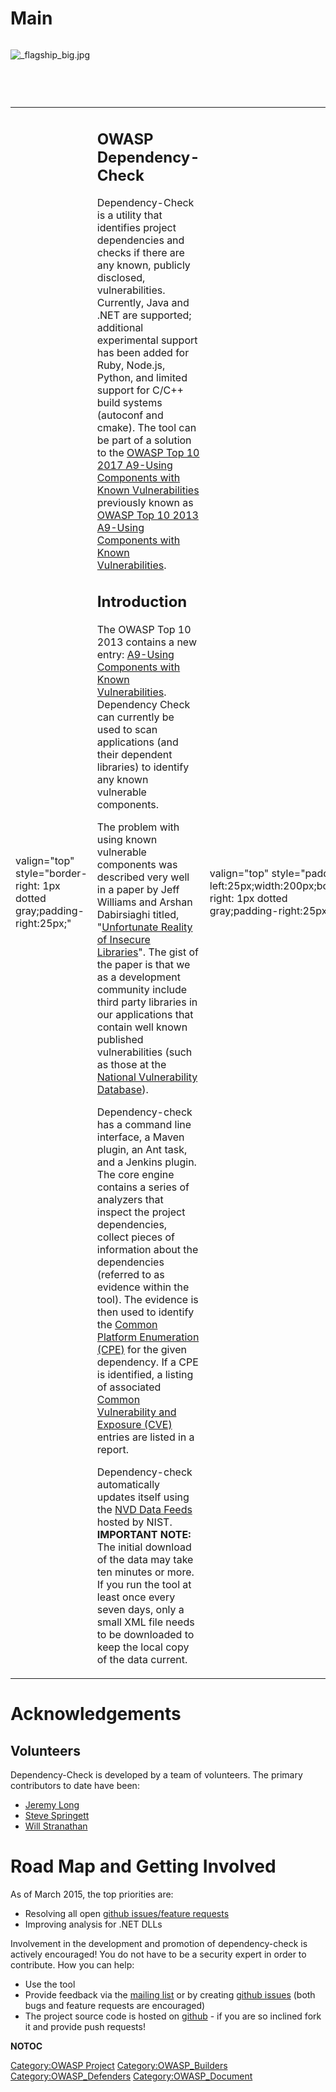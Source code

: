 # Main

<div style="width:100%;height:90px;border:0,margin:0;overflow: hidden;">

![_flagship_big.jpg](_flagship_big.jpg "_flagship_big.jpg")

</div>

<table>
<tbody>
<tr class="odd">
<td><p>valign="top" style="border-right: 1px dotted gray;padding-right:25px;"</p></td>
<td><h2 id="owasp_dependency_check">OWASP Dependency-Check</h2>
<p>Dependency-Check is a utility that identifies project dependencies and checks if there are any known, publicly disclosed, vulnerabilities. Currently, Java and .NET are supported; additional experimental support has been added for Ruby, Node.js, Python, and limited support for C/C++ build systems (autoconf and cmake). The tool can be part of a solution to the <a href="Top_10-2017_A9-Using_Components_with_Known_Vulnerabilities" title="wikilink">OWASP Top 10 2017 A9-Using Components with Known Vulnerabilities</a> previously known as <a href="Top_10_2013-A9-Using_Components_with_Known_Vulnerabilities" title="wikilink">OWASP Top 10 2013 A9-Using Components with Known Vulnerabilities</a>.</p>
<h2 id="introduction">Introduction</h2>
<p>The OWASP Top 10 2013 contains a new entry: <a href="Top_10_2013-A9-Using_Components_with_Known_Vulnerabilities" title="wikilink">A9-Using Components with Known Vulnerabilities</a>. Dependency Check can currently be used to scan applications (and their dependent libraries) to identify any known vulnerable components.</p>
<p>The problem with using known vulnerable components was described very well in a paper by Jeff Williams and Arshan Dabirsiaghi titled, "<a href="https://cdn2.hubspot.net/hub/203759/file-1100864196-pdf/docs/Contrast_-_Insecure_Libraries_2014.pdf">Unfortunate Reality of Insecure Libraries</a>". The gist of the paper is that we as a development community include third party libraries in our applications that contain well known published vulnerabilities (such as those at the <a href="https://nvd.nist.gov/vuln/search">National Vulnerability Database</a>).</p>
<p>Dependency-check has a command line interface, a Maven plugin, an Ant task, and a Jenkins plugin. The core engine contains a series of analyzers that inspect the project dependencies, collect pieces of information about the dependencies (referred to as evidence within the tool). The evidence is then used to identify the <a href="https://nvd.nist.gov/products/cpe">Common Platform Enumeration (CPE)</a> for the given dependency. If a CPE is identified, a listing of associated <a href="https://cve.mitre.org/">Common Vulnerability and Exposure (CVE)</a> entries are listed in a report.</p>
<p>Dependency-check automatically updates itself using the <a href="https://nvd.nist.gov/vuln/data-feeds">NVD Data Feeds</a> hosted by NIST. <strong>IMPORTANT NOTE:</strong> The initial download of the data may take ten minutes or more. If you run the tool at least once every seven days, only a small XML file needs to be downloaded to keep the local copy of the data current.</p></td>
<td><p>valign="top" style="padding-left:25px;width:200px;border-right: 1px dotted gray;padding-right:25px;"</p></td>
<td><h2 id="quick_download">Quick Download</h2>
<p>Version 4.0.2</p>
<ul>
<li><a href="https://dl.bintray.com/jeremy-long/owasp/dependency-check-4.0.2-release.zip">Command Line</a></li>
<li><a href="https://dl.bintray.com/jeremy-long/owasp/dependency-check-ant-4.0.2-release.zip">Ant Task</a></li>
<li><a href="https://search.maven.org/#artifactdetails%7Corg.owasp%7Cdependency-check-maven%7C4.0.2%7Cmaven-plugin">Maven Plugin</a></li>
<li><a href="https://search.maven.org/#artifactdetails%7Corg.owasp%7Cdependency-check-gradle%7C4.0.2%7Cgradle-plugin">Gradle Plugin</a></li>
<li><a href="https://plugins.jenkins.io/dependency-check-jenkins-plugin">Jenkins Plugin</a></li>
<li><a href="https://brew.sh/">Mac Homebrew</a>:<br />
<code>brew update &amp;&amp; brew install dependency-check</code></li>
</ul>
<p>Other Plugins</p>
<ul>
<li><a href="https://search.maven.org/#search%7Cga%7C1%7Cg%3A%22net.vonbuchholtz%22%20a%3A%22sbt-dependency-check%22">sbt Plugin</a></li>
<li><a href="https://github.com/livingsocial/lein-dependency-check">lein-dependency-check</a></li>
</ul>
<h2 id="integrations">Integrations</h2>
<ul>
<li><a href="https://github.com/SonarSecurityCommunity/dependency-check-sonar-plugin">SonarQube Plugin</a></li>
<li><a href="https://github.com/entur/owasp-orb">Circle CI Orb</a></li>
</ul>
<h2 id="links">Links</h2>
<ul>
<li><a href="https://github.com/jeremylong/DependencyCheck">github</a></li>
<li><a href="https://github.com/jeremylong/dependency-check-gradle">gradle source</a></li>
<li><a href="https://github.com/albuch/sbt-dependency-check">sbt source</a></li>
<li><a href="https://github.com/jenkinsci/dependency-check-plugin">jenkins source</a></li>
<li><a href="https://www.ohloh.net/p/dependencycheck">Ohloh</a></li>
<li><a href="https://bintray.com/jeremy-long/owasp">Bintray</a></li>
</ul>
<h2 id="documentation">Documentation</h2>
<ul>
<li><a href="https://jeremylong.github.io/DependencyCheck/">Documentation (on GitHub)</a></li>
</ul>
<h2 id="mailing_list">Mailing List</h2>
<ul>
<li><a href="mailto:dependency-check+subscribe@googlegroups.com">Subscribe</a></li>
<li><a href="mailto:dependency-check@googlegroups.com">Post</a></li>
<li><a href="https://groups.google.com/forum/#!forum/dependency-check">Archived Posts</a></li>
</ul>
<h2 id="presentation">Presentation</h2>
<ul>
<li><a href="https://jeremylong.github.io/DependencyCheck/general/dependency-check.pdf">dependency-check (PDF)</a></li>
<li><a href="https://jeremylong.github.io/DependencyCheck/general/dependency-check.pptx">dependency-check (PPTX)</a></li>
</ul>
<h2 id="classifications">Classifications</h2>
<table>
<tbody>
<tr class="odd">
<td><p>rowspan="2" align="center" valign="top" width="50%"</p></td>
<td><figure>
<img src="Owasp-flagship-trans-85.png" title="Owasp-flagship-trans-85.png" alt="Owasp-flagship-trans-85.png" /><figcaption>Owasp-flagship-trans-85.png</figcaption>
</figure></td>
<td><p>align="center" valign="top" width="50%"</p></td>
<td><figure>
<img src="Owasp-builders-small.png" title="Owasp-builders-small.png" alt="Owasp-builders-small.png" /><figcaption>Owasp-builders-small.png</figcaption>
</figure></td>
</tr>
<tr class="even">
<td><p>align="center" valign="top" width="50%"</p></td>
<td><figure>
<img src="Owasp-defenders-small.png" title="Owasp-defenders-small.png" alt="Owasp-defenders-small.png" /><figcaption>Owasp-defenders-small.png</figcaption>
</figure></td>
<td></td>
<td></td>
</tr>
<tr class="odd">
<td><p>colspan="2" align="center"</p></td>
<td><figure>
<img src="Cc-button-y-sa-small.png" title="Cc-button-y-sa-small.png" alt="Cc-button-y-sa-small.png" /><figcaption>Cc-button-y-sa-small.png</figcaption>
</figure></td>
<td></td>
<td></td>
</tr>
<tr class="even">
<td><p>colspan="2" align="center"</p></td>
<td><figure>
<img src="Project_Type_Files_CODE.jpg" title="Project_Type_Files_CODE.jpg" alt="Project_Type_Files_CODE.jpg" /><figcaption>Project_Type_Files_CODE.jpg</figcaption>
</figure></td>
<td></td>
<td></td>
</tr>
</tbody>
</table></td>
</tr>
</tbody>
</table>

# Acknowledgements

## Volunteers

Dependency-Check is developed by a team of volunteers. The primary
contributors to date have been:

  - [Jeremy Long](User:Jeremy_Long "wikilink")
  - [Steve Springett](User:Steve_Springett "wikilink")
  - [Will Stranathan](User:Will_Stranathan "wikilink")

# Road Map and Getting Involved

As of March 2015, the top priorities are:

  - Resolving all open [github issues/feature
    requests](https://github.com/jeremylong/DependencyCheck/issues?state=open)
  - Improving analysis for .NET DLLs

Involvement in the development and promotion of dependency-check is
actively encouraged\! You do not have to be a security expert in order
to contribute. How you can help:

  - Use the tool
  - Provide feedback via the [mailing
    list](https://groups.google.com/forum/?fromgroups#!forum/dependency-check)
    or by creating [github
    issues](https://github.com/jeremylong/DependencyCheck/issues?state=open)
    (both bugs and feature requests are encouraged)
  - The project source code is hosted on
    [github](https://github.com/jeremylong/DependencyCheck/) - if you
    are so inclined fork it and provide push requests\!

__NOTOC__ <headertabs></headertabs>

[Category:OWASP Project](Category:OWASP_Project "wikilink")
[Category:OWASP_Builders](Category:OWASP_Builders "wikilink")
[Category:OWASP_Defenders](Category:OWASP_Defenders "wikilink")
[Category:OWASP_Document](Category:OWASP_Document "wikilink")